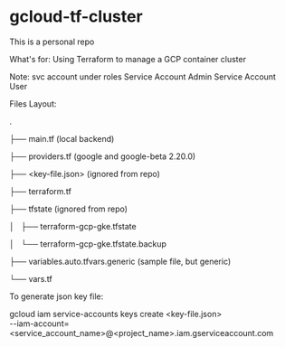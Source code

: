 # gcloud-tf-cluster
This is a personal repo

What's for: Using Terraform to manage a GCP container cluster

Note: svc account under roles
Service Account Admin
Service Account User
 

Files Layout:

.

├── main.tf (local backend)

├── providers.tf (google and google-beta 2.20.0)

├── <key-file.json> (ignored from repo)

├── terraform.tf 

├── tfstate (ignored from repo)

│   ├── terraform-gcp-gke.tfstate

│   └── terraform-gcp-gke.tfstate.backup

├── variables.auto.tfvars.generic (sample file, but generic)

└── vars.tf

To generate json key file:

gcloud iam service-accounts keys create <key-file.json> \
 --iam-account=<service_account_name>@<project_name>.iam.gserviceaccount.com

